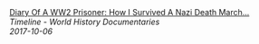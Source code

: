 <!--2024-07-21 00:18:13-->
<div class="yb">
  <a class="nodecor" href="/index.html?istoriya/diary_of_a_ww2_prisoner_how_i_survived_a_nazi_death_march_forced_march_to_freedom">
    <img class="preview" data-videoid="ojwK23XVjIM" src="https://i.ytimg.com/vi/ojwK23XVjIM/hqdefault.jpg" align="middle" alt="">
  </a>
  <div class="inlbl text">
    <a class="nodecor" href="/index.html?istoriya/diary_of_a_ww2_prisoner_how_i_survived_a_nazi_death_march_forced_march_to_freedom">Diary Of A WW2 Prisoner: How I Survived A Nazi Death March...</a><br>
    <i class="smaller2">Timeline - World History Documentaries</i><br>
    <i class="smaller3">2017-10-06</i>
  </div>
</div>
